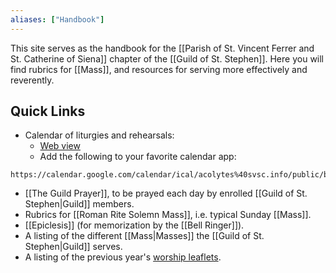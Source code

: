 ```yaml
---
aliases: ["Handbook"]
---
```

This site serves as the handbook for the [[Parish of St. Vincent Ferrer and St. Catherine of Siena]] chapter of the [[Guild of St. Stephen]]. Here you will find rubrics for [[Mass]], and resources for serving more effectively and reverently.

## Quick Links
- Calendar of liturgies and rehearsals:
	- [Web view](https://calendar.google.com/calendar/embed?src=acolytes@svsc.info)
	- Add the following to your favorite calendar app:
```
https://calendar.google.com/calendar/ical/acolytes%40svsc.info/public/basic.ics
```
- [[The Guild Prayer]], to be prayed each day by enrolled [[Guild of St. Stephen|Guild]] members.
- Rubrics for [[Roman Rite Solemn Mass]], i.e. typical Sunday [[Mass]].
- [[Epiclesis]] (for memorization by the [[Bell Ringer]]).
- A listing of the different [[Mass|Masses]] the [[Guild of St. Stephen|Guild]] serves.
- A listing of the previous year's [worship leaflets](https://svsc.info/worship-leaflets/).
